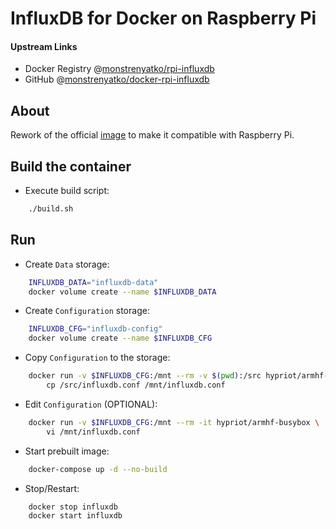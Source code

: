 # InfluxDB for Docker on Raspberry Pi

#### Upstream Links

* Docker Registry @[monstrenyatko/rpi-influxdb](https://hub.docker.com/r/monstrenyatko/rpi-influxdb/)
* GitHub @[monstrenyatko/docker-rpi-influxdb](https://github.com/monstrenyatko/docker-rpi-influxdb)

## About

Rework of the official [image](https://hub.docker.com/r/_/influxdb/) to make it
compatible with Raspberry Pi.

## Build the container

* Execute build script:
```sh
	./build.sh
```

## Run

* Create `Data` storage:
```sh
	INFLUXDB_DATA="influxdb-data"
	docker volume create --name $INFLUXDB_DATA
```
* Create `Configuration` storage:
```sh
	INFLUXDB_CFG="influxdb-config"
	docker volume create --name $INFLUXDB_CFG
```
* Copy `Configuration` to the storage:
```sh
	docker run -v $INFLUXDB_CFG:/mnt --rm -v $(pwd):/src hypriot/armhf-busybox \
		cp /src/influxdb.conf /mnt/influxdb.conf
```
* Edit `Configuration` (OPTIONAL):
```sh
	docker run -v $INFLUXDB_CFG:/mnt --rm -it hypriot/armhf-busybox \
		vi /mnt/influxdb.conf
```
* Start prebuilt image:
```sh
	docker-compose up -d --no-build
```
* Stop/Restart:
```sh
	docker stop influxdb
	docker start influxdb
```
